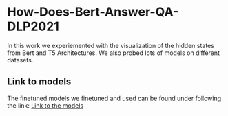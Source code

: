 # How-Does-Bert-Answer-QA-DLP2021

In this work we experiemented with the visualization of the hidden states from Bert and T5 Architectures.
We also probed lots of models on different datasets.

## Link to models
The finetuned models we finetuned and used can be found under following the link:
[Link to the models](https://drive.google.com/drive/folders/1r159YrLHJEeGKHY2qOx1OaZ1FYiwIJwU?usp=sharing)
